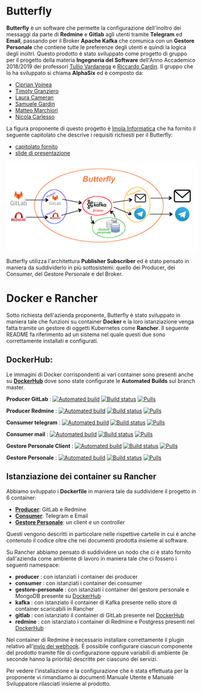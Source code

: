 # Butterfly

**Butterfly** è un software che permette la configurazione dell'inoltro dei messaggi da parte di **Redmine** e **Gitlab** agli utenti tramite **Telegram** ed **Email**, passando per il Broker **Apache Kafka** che comunica con un **Gestore Personale** che contiene tutte le preferenze degli utenti e quindi la logica degli inoltri. Questo prodotto è stato sviluppato come progetto di gruppo per il progetto della materia **Ingegneria del Software** dell'Anno Accademico 2018/2019 dei professori [Tullio Vardanega](https://www.math.unipd.it/~tullio/) e [Riccardo Cardin](https://www.math.unipd.it/~rcardin/).
Il gruppo che lo ha sviluppato si chiama **AlphaSix** ed è composto da:
- [Ciprian Voinea](https://www.linkedin.com/in/cvoinea/)
- [Timoty Granziero]()
- [Laura Cameran](mailto:lauracameran@gmail.com)
- [Samuele Gardin](www.linkedin.com/in/samuele-gardin)
- [Matteo Marchiori](www.linkedin.com/in/matteo-marchiori-882143bb)
- [Nicola Carlesso](mailto:nicolacarlesso@outlook.it)

La figura proponente di questo progetto è [Imola Informatica](https://www.imolainformatica.it/home/) che ha fornito il seguente capitolato che descrive i requisiti richiesti per il Butterfly:
- [capitolato fornito](http://www.math.unipd.it/~tullio/IS-1/2018/Progetto/C1.pdf)
- [slide di presentazione](https://www.math.unipd.it/~tullio/IS-1/2018/Progetto/C1p.pdf)

![Butterfly](butterfly.png)

Butterfly utilizza l'architettura **Publisher Subscriber** ed è stato pensato in maniera da suddividerlo in più sottosistemi: quello dei Producer, dei Consumer, del Gestore Personale e del Broker.

# Docker e Rancher
Sotto richiesta dell'azienda proponente, Butterfly è stato sviluppato in maniera tale che funzioni su container **Docker** e la loro istanziazione venga fatta tramite un gestore di oggetti Kubernetes come **Rancher**. Il seguente README fa riferimento ad un sistema nel quale questi due sono correttamente installati e configurati.

## DockerHub:

Le immagini di Docker corrispondenti ai vari container sono presenti anche su **[DockerHub](https://hub.docker.com/u/alphasix)** dove sono state configurate le **Automated Builds** sul branch master.

**Producer GitLab** : [![Automated build](https://img.shields.io/docker/cloud/automated/alphasix/producer-gitlab.svg)](https://cloud.docker.com/u/alphasix/repository/docker/alphasix/producer-gitlab) [![Build status](https://img.shields.io/docker/cloud/build/alphasix/producer-gitlab.svg)](https://cloud.docker.com/u/alphasix/repository/docker/alphasix/producer-gitlab) [![Pulls](https://img.shields.io/docker/pulls/alphasix/producer-gitlab.svg)](https://cloud.docker.com/u/alphasix/repository/docker/alphasix/producer-gitlab)

**Producer Redmine** : [![Automated build](https://img.shields.io/docker/cloud/automated/alphasix/producer-redmine.svg)](https://cloud.docker.com/u/alphasix/repository/docker/alphasix/producer-redmine) [![Build status](https://img.shields.io/docker/cloud/build/alphasix/producer-gitlab.svg)](https://cloud.docker.com/u/alphasix/repository/docker/alphasix/producer-gitlab) [![Pulls](https://img.shields.io/docker/pulls/alphasix/producer-redmine.svg)](https://cloud.docker.com/u/alphasix/repository/docker/alphasix/procuder-redmine)

**Consumer telegram** : [![Automated build](https://img.shields.io/docker/cloud/automated/alphasix/consumer-telegram.svg)](https://cloud.docker.com/u/alphasix/repository/docker/alphasix/consumer-telegram) [![Build status](https://img.shields.io/docker/cloud/build/alphasix/consumer-email.svg)](https://cloud.docker.com/u/alphasix/repository/docker/alphasix/consumer-email) [![Pulls](https://img.shields.io/docker/pulls/alphasix/consumer-telegram.svg)](https://cloud.docker.com/u/alphasix/repository/docker/alphasix/consumer-telegram)

**Consumer mail** : [![Automated build](https://img.shields.io/docker/cloud/automated/alphasix/consumer-email.svg)](https://cloud.docker.com/u/alphasix/repository/docker/alphasix/consumer-email) [![Build status](https://img.shields.io/docker/cloud/build/alphasix/consumer-email.svg)](https://cloud.docker.com/u/alphasix/repository/docker/alphasix/consumer-email) [![Pulls](https://img.shields.io/docker/pulls/alphasix/consumer-email.svg)](https://cloud.docker.com/u/alphasix/repository/docker/alphasix/consumer-email)

**Gestore Personale Client** : [![Automated build](https://img.shields.io/docker/cloud/automated/alphasix/gestore-personale-client.svg)](https://cloud.docker.com/u/alphasix/repository/docker/alphasix/gestore-personale-client) [![Build status](https://img.shields.io/docker/cloud/build/alphasix/gestore-personale-client.svg)](https://cloud.docker.com/u/alphasix/repository/docker/alphasix/gestore-personale-client) [![Pulls](https://img.shields.io/docker/pulls/alphasix/gestore-personale-client.svg)](https://cloud.docker.com/u/alphasix/repository/docker/alphasix/gestore-personale-client)

**Gestore Personale** : [![Automated build](https://img.shields.io/docker/cloud/automated/alphasix/gestore-personale.svg)](https://cloud.docker.com/u/alphasix/repository/docker/alphasix/gestore-personale) [![Build status](https://img.shields.io/docker/cloud/build/alphasix/gestore-personale.svg)](https://cloud.docker.com/u/alphasix/repository/docker/alphasix/gestore-personale) [![Pulls](https://img.shields.io/docker/pulls/alphasix/gestore-personale.svg)](https://cloud.docker.com/u/alphasix/repository/docker/alphasix/gestore-personale)

## Istanziazione dei container su Rancher
Abbiamo sviluppato i **Dockerfile** in maniera tale da suddividere il progetto in 6 container:
- **[Producer](./Butterfly/producer/)**: GitLab e Redmine
- **[Consumer](./Butterfly/consumer/)**: Telegram e Email
- **[Gestore Personale](./Butterfly/consumer/)**: un client e un controller

Questi vengono descritti in particolare nelle rispettive cartelle in cui è anche contenuto il codice oltre che nei documenti prodotta insieme al software.

Su Rancher abbiamo pensato di suddividere un nodo che ci è stato fornito dall'azienda come ambiente di lavoro in maniera tale che ci fossero i seguenti namespace:
- **producer** : con istanziati i container dei producer
- **consumer** : con istanziati i container dei consumer
- **gestore-personale** : con istanziati i container del gestore personale e MongoDB presente su [DockerHub](https://hub.docker.com/_/mongo)
- **kafka** : con istanziato il container di Kafka presente nello store di container scaricabili in  Rancher
- **gitlab** : con istanziato il container di GitLab presente nel [DockerHub](https://hub.docker.com/r/gitlab/gitlab-ce/)
- **redmine** : con istanziato i container di Redmine e Postgress presenti nel [DockerHub](https://hub.docker.com/_/redmine)

Nel container di Redmine è necessario installare correttamente il plugin relativo all'[invio dei webhook](https://github.com/suer/redmine_webhook).
È possibile configurare ciascun componente del prodotto tramite file di configurazione oppure variabili di ambiente (le seconde hanno la priorità) descritte per ciascuno dei servizi.

Per vedere l'installazione e la configurazione che è stata effettuata per la proponente vi rimandiamo ai documenti Manuale Utente e Manuale Sviluppatore rilasciati insieme al prodotto.
